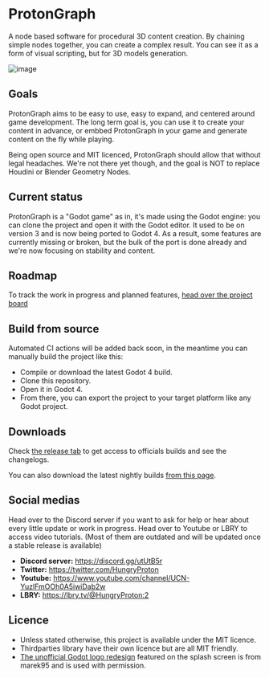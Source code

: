 # ProtonGraph

A node based software for procedural 3D content creation.
By chaining simple nodes together, you can create a complex result.
You can see it as a form of visual scripting, but for 3D models generation.

![image](https://user-images.githubusercontent.com/52043844/219823785-8cb3fdfc-99cf-4b32-97a6-50a7f7a0adb5.png)

## Goals

ProtonGraph aims to be easy to use, easy to expand, and centered around game development.
The long term goal is, you can use it to create your content in advance, or embbed ProtonGraph in your
game and generate content on the fly while playing.

Being open source and MIT licenced, ProtonGraph should allow that without legal headaches. We're not
there yet though, and the goal is NOT to replace Houdini or Blender Geometry Nodes.

## Current status

ProtonGraph is a "Godot game" as in, it's made using the Godot engine: you can clone the project and open it with
the Godot editor. It used to be on version 3 and is now being ported to Godot 4. As a result, some features
are currently missing or broken, but the bulk of the port is done already and we're now focusing on stability
and content.

## Roadmap

To track the work in progress and planned features, [head over the project board](https://github.com/orgs/protongraph/projects)

## Build from source

Automated CI actions will be added back soon, in the meantime you can manually build the project like this:

+ Compile or download the latest Godot 4 build.
+ Clone this repository.
+ Open it in Godot 4.
+ From there, you can export the project to your target platform like any Godot project.

## Downloads

Check [the release tab](https://github.com/protongraph/protongraph/releases) to get access to
officials builds and see the changelogs.

You can also download the latest nightly builds [from this page](https://nightly.link/protongraph/protongraph/workflows/builds/main).


## Social medias

Head over to the Discord server if you want to ask for help or hear about every little update or work in progress.
Head over to Youtube or LBRY to access video tutorials. (Most of them are outdated and will be updated once a stable
release is available)

+ **Discord server:** https://discord.gg/utUtB5r
+ **Twitter:** https://twitter.com/HungryProton
+ **Youtube:** https://www.youtube.com/channel/UCN-YuzlFmOOh0A5iwiDab2w
+ **LBRY:** https://lbry.tv/@HungryProton:2


## Licence
+ Unless stated otherwise, this project is available under the MIT licence.
+ Thirdparties library have their own licence but are all MIT friendly.
+ [The unofficial Godot logo redesign](https://marek95.github.io/godot.html)
featured on the splash screen is from marek95 and is used with permission.
